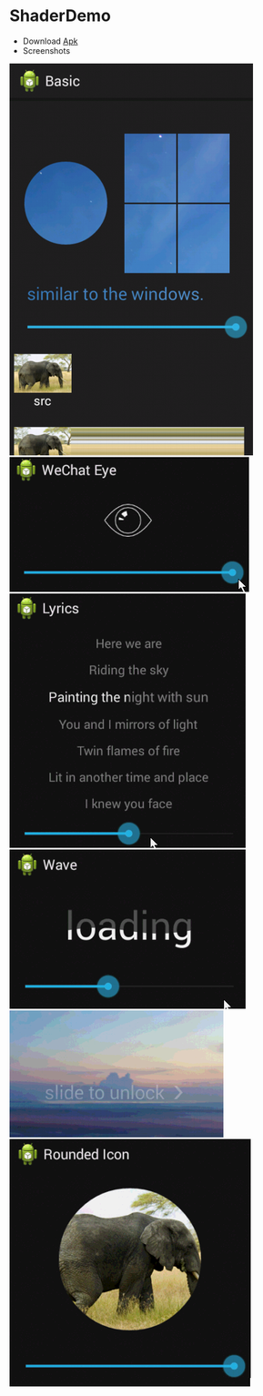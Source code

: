 # ShaderDemo

- Download [Apk](https://github.com/ubdc/ShaderDemo/blob/master/bin/ShaderDemo.apk?raw=true)
- Screenshots
    
![basic png](./screenshot/basic.png "")
![eye gif](./screenshot/eye.gif "")
![lyrics gif](./screenshot/lyrics.gif "")
![wave gif](./screenshot/wave.gif "")
![slidetounlock gif](./screenshot/slidetounlock.gif "")
![roundedicon gif](./screenshot/roundedicon.gif "")
